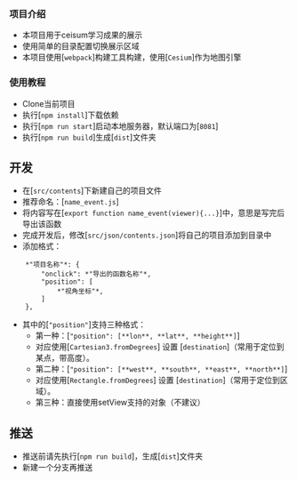 ### 项目介绍 ###
- 本项目用于ceisum学习成果的展示
- 使用简单的目录配置切换展示区域
- 本项目使用[`webpack`]构建工具构建，使用[`Cesium`]作为地图引擎
### 使用教程 ###
- Clone当前项目
- 执行[`npm install`]下载依赖
- 执行[`npm run start`]启动本地服务器，默认端口为[`8081`]
- 执行[`npm run build`]生成[`dist`]文件夹
## 开发 ##
- 在[`src/contents`]下新建自己的项目文件
- 推荐命名：[`name_event.js`]
- 将内容写在[`export function name_event(viewer){...}`]中，意思是写完后导出该函数
- 完成开发后，修改[`src/json/contents.json`]将自己的项目添加到目录中
- 添加格式：
```
    *"项目名称"*: {
        "onclick": *"导出的函数名称"*,
        "position": [
            *"视角坐标"*,  
        ]
    },
```
- 其中的[`"position"`]支持三种格式：
    - 第一种：[`"position": [**lon**, **lat**, **height**]`]
    - 对应使用[`Cartesian3.fromDegrees`] 设置 [`destination`]（常用于定位到某点，带高度）。
    - 第二种：[`"position": [**west**, **south**, **east**, **north**]`]
    - 对应使用[`Rectangle.fromDegrees`] 设置 [`destination`]（常用于定位到区域）。
    - 第三种：直接使用setView支持的对象（不建议）
## 推送 ##
- 推送前请先执行[`npm run build`]，生成[`dist`]文件夹
- 新建一个分支再推送